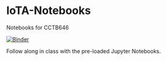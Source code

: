 # IoTA-Notebooks
Notebooks for CCTB646

[![Binder](https://mybinder.org/badge_logo.svg)](https://mybinder.org/v2/gh/rallaking/IoTA-Notebooks/master)

Follow along in class with the pre-loaded Jupyter Notebooks.
